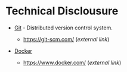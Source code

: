 # Technical Disclousure

-   [Git](git/README.md) - Distributed version control system.
    -   https://git-scm.com/ (_external link_)

-   [Docker](docker/README.md)
    -   https://www.docker.com/ (_external link_)
